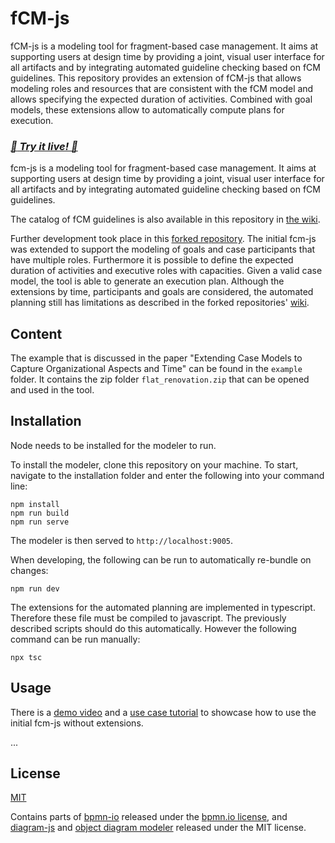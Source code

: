 # fCM-js

fCM-js is a modeling tool for fragment-based case management. It aims at supporting users at design time by providing a joint, visual user interface for all artifacts and by integrating automated guideline checking based on fCM guidelines.
This repository provides an extension of fCM-js that allows modeling roles and resources that are consistent with the fCM model and allows specifying the expected duration of activities.
Combined with goal models, these extensions allow to automatically compute plans for execution.

### ***[:rocket: Try it live! :rocket:](https://bpt-lab.org/fcm-js/)***

fcm-js is a modeling tool for fragment-based case management. It aims at supporting users at design time by providing a joint, visual user interface for all artifacts and by integrating automated guideline checking based on fCM guidelines.

The catalog of fCM guidelines is also available in this repository in [the wiki](../../wiki).

Further development took place in this [forked repository](https://github.com/Noel-Bastubbe/for-Construction-Modeling).
The initial fcm-js was extended to support the modeling of goals and case participants that have multiple roles. Furthermore it is possible to define the expected duration of activities and executive roles with capacities. Given a valid case model, the tool is able to generate an execution plan. Although the extensions by time, participants and goals are considered, the automated planning still has limitations as described in the forked repositories' [wiki](https://github.com/Noel-Bastubbe/for-Construction-Modeling/wiki/Planner).

## Content

The example that is discussed in the paper "Extending Case Models to Capture Organizational Aspects and Time" can be found in the `example` folder. It contains the zip folder `flat_renovation.zip` that can be opened and used in the tool.

## Installation
Node needs to be installed for the modeler to run.

To install the modeler, clone this repository on your machine. To start, navigate to the installation folder and enter the following into your command line:
```shell
npm install
npm run build
npm run serve
```

The modeler is then served to `http://localhost:9005`.

When developing, the following can be run to automatically re-bundle on changes:
```shell
npm run dev
```

The extensions for the automated planning are implemented in typescript. Therefore these file must be compiled to javascript. The previously described scripts should do this automatically. However the following command can be run manually:
```shell
npx tsc
```

## Usage
There is a [demo video](https://www.youtube.com/watch?v=bIDZUYBNms0) and a [use case tutorial](/.docs/Tutorial.md) to showcase how to use the initial fcm-js without extensions.

...

## License

[MIT](LICENSE)

Contains parts of [bpmn-io](https://github.com/bpmn-io) released under the [bpmn.io license](http://bpmn.io/license), and [diagram-js](https://github.com/bpmn-io/diagram-js) and [object diagram modeler](https://github.com/timKraeuter/object-diagram-modeler/tree/master/modeler) released under the MIT license.
